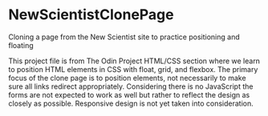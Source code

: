 # NewScientistClonePage
Cloning a page from the New Scientist site to practice positioning and floating

This project file is from The Odin Project HTML/CSS section where we learn to position HTML elements in CSS with float, grid, and flexbox. The primary focus of the clone page is to position elements, not necessarily to make sure all links redirect appropriately. Considering there is no JavaScript the forms are not expected to work as well but rather to reflect the design as closely as possible. Responsive design is not yet taken into consideration.
